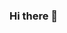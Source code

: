 ### Hi there 👋

<!--
**alan360/alan360** is a ✨ _special_ ✨ repository because its `README.md` (this file) appears on your GitHub profile.

Here are some ideas to get you started:

- 🔭 I’m currently working on my bachelors degree
- 🌱 I’m currently learning how to code using C
- 👯 I’m looking to collaborate on more complicated projects
- 🤔 I’m looking for help with the fundamentals of Ca
- 💬 Ask me about gaming 
- 📫 How to reach me: alan12garc16@gmail.com
- 😄 Pronouns: He
- ⚡ Fun fact: I like pizza
-->

